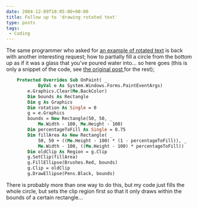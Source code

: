 ```yaml
---
date: 2004-12-09T18:05:00+00:00
title: Follow up to 'drawing rotated text'
type: posts
tags:
 - Coding
---
```

The same programmer who asked for [an example of rotated text](http://blogs.duncanmackenzie.net/duncanma/archive/2004/12/02/913.aspx) is back with another interesting request; how to partially fill a circle from the bottom up
as if it was a glass that you've poured water into... so here goes (this is only a snippet of the code, see [the original post ](http://blogs.duncanmackenzie.net/duncanma/archive/2004/12/02/913.aspx)for the rest);

```vb
    Protected Overrides Sub OnPaint( _
            ByVal e As System.Windows.Forms.PaintEventArgs)
        e.Graphics.Clear(Me.BackColor)
        Dim bounds As Rectangle
        Dim g As Graphics
        Dim rotation As Single = 0
        g = e.Graphics
        bounds = New Rectangle(50, 50, _
            Me.Width - 100, Me.Height - 100)
        Dim percentageToFill As Single = 0.75
        Dim fillArea As New Rectangle( _
            50, 50 + ((Me.Height - 100) * (1 - percentageToFill)), _
            Me.Width - 100, ((Me.Height - 100) * percentageToFill))
        Dim oldClip As Region = g.Clip
        g.SetClip(fillArea)
        g.FillEllipse(Brushes.Red, bounds)
        g.Clip = oldClip
        g.DrawEllipse(Pens.Black, bounds)
```

There is probably more than one way to do this, but my code just fills the whole circle, but sets the clip region first so that it only draws within the bounds of a certain rectangle...
